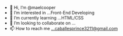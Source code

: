 - 👋 Hi, I’m @maelcooper
- 👀 I’m interested in ...Front-End Developing
- 🌱 I’m currently learning ...HTML/CSS
- 💞️ I’m looking to collaborate on ...
- 📫 How to reach me ...caballesprince3211@gmail.com

<!---
maelcooper/maelcooper is a ✨ special ✨ repository because its `README.md` (this file) appears on your GitHub profile.
You can click the Preview link to take a look at your changes.
--->
